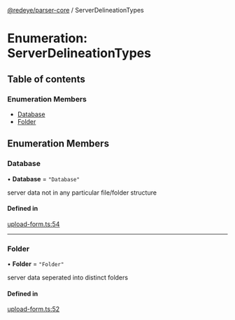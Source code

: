 [@redeye/parser-core](../index.md) / ServerDelineationTypes

# Enumeration: ServerDelineationTypes

## Table of contents

### Enumeration Members

- [Database](ServerDelineationTypes.md#database)
- [Folder](ServerDelineationTypes.md#folder)

## Enumeration Members

### Database

• **Database** = `"Database"`

server data not in any particular file/folder structure

#### Defined in

[upload-form.ts:54](https://github.com/cisagov/RedEye/blob/bd5dfc45/parsers/parser-core/src/parser-info/upload-form.ts#L54)

---

### Folder

• **Folder** = `"Folder"`

server data seperated into distinct folders

#### Defined in

[upload-form.ts:52](https://github.com/cisagov/RedEye/blob/bd5dfc45/parsers/parser-core/src/parser-info/upload-form.ts#L52)
